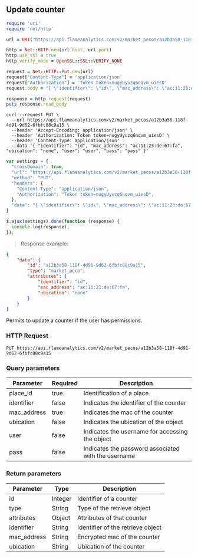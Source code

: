 ## Update counter

```ruby
require 'uri'
require 'net/http'

url = URI("https://api.flameanalytics.com/v2/market_pecos/a12b3a58-118f-4d91-9d62-6fbfc88c9a15")

http = Net::HTTP.new(url.host, url.port)
http.use_ssl = true
http.verify_mode = OpenSSL::SSL::VERIFY_NONE

request = Net::HTTP::Put.new(url)
request["Content-Type"] = 'application/json'
request["Authorization"] = 'Token token=nugyUyuzq6nqvm_uiesD'
request.body = "{ \"identifier\": \"id\", \"mac_address\": \"ac:11:23:de:67:fa\", \"ubication\": \"none\", \"user\": \"user\", \"pass\": \"pass\" }"

response = http.request(request)
puts response.read_body
```

```shell
curl --request PUT \
  --url https://api.flameanalytics.com/v2/market_pecos/a12b3a58-118f-4d91-9d62-6fbfc88c9a15 \
  --header 'Accept-Encoding: application/json' \
  --header 'Authorization: Token token=nugyUyuzq6nqvm_uiesD' \
  --header 'Content-Type: application/json'
  --data '{ "identifier": "id", "mac_address": "ac:11:23:de:67:fa", "ubication": "none", "user": "user", "pass": "pass" }'
```

```javascript
var settings = {
  "crossDomain": true,
  "url": "https://api.flameanalytics.com/v2/market_pecos/a12b3a58-118f-4d91-9d62-6fbfc88c9a15",
  "method": "PUT",
  "headers": {
    "Content-Type": "application/json",
    "Authorization": "Token token=nugyUyuzq6nqvm_uiesD",
  },
  "data": "{ \"identifier\": \"id\", \"mac_address\": \"ac:11:23:de:67:fa\", \"ubication\": \"none\", \"user\": \"user\", \"pass\": \"pass\" }"
}

$.ajax(settings).done(function (response) {
  console.log(response);
});
```

> Response example:

```json
{
    "data": {
        "id": "a12b3a58-118f-4d91-9d62-6fbfc88c9a15",
        "type": "market_peco",
        "attributes": {
            "identifier": "id",
            "mac_address": "ac:11:23:de:67:fa",
            "ubication": "none"
        }
    }
}
```
Permits to update a counter if the user has permissions.

### HTTP Request

`PUT https://api.flameanalytics.com/v2/market_pecos/a12b3a58-118f-4d91-9d62-6fbfc88c9a15`


### Query parameters

Parameter | Required | Description
--------- | ------- | -----------
place_id | true | Identification of a place
identifier | false | Indicates the identifier of the counter
mac_address | true | Indicates the mac of the counter
ubication | false | Indicates the ubication of the object
user | false | Indicates the username for accessing the object
pass | false | Indicates the password associated with the username


### Return parameters

Parameter | Type | Description
--------- | ------- | -----------
id | Integer | Identifier of a counter
type | String | Type of the retrieve object
attributes | Object | Attributes of that counter
identifier | String | Identifier of the retrieve object
mac_address | String | Encrypted mac of the counter
ubication | String | Ubication of the counter